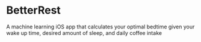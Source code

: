 # BetterRest
A machine learning iOS app that calculates your optimal bedtime given your wake up time, desired amount of sleep, and daily coffee intake
